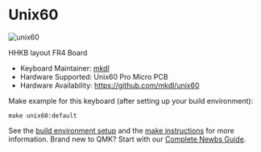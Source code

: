 # Unix60

![unix60](https://i.imgur.com/ldvKr90.jpgl)

HHKB layout FR4 Board

* Keyboard Maintainer: [mkdl](https://github.com/mkdl/)
* Hardware Supported: Unix60 Pro Micro PCB
* Hardware Availability: https://github.com/mkdl/unix60

Make example for this keyboard (after setting up your build environment):

    make unix60:default

See the [build environment setup](https://docs.qmk.fm/#/getting_started_build_tools) and the [make instructions](https://docs.qmk.fm/#/getting_started_make_guide) for more information. Brand new to QMK? Start with our [Complete Newbs Guide](https://docs.qmk.fm/#/newbs).
